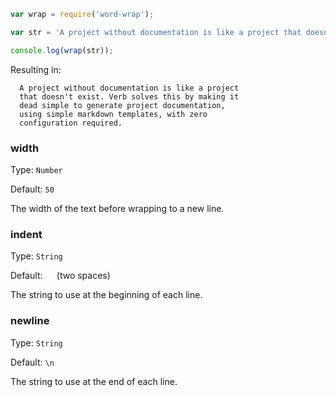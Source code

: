 ```js
var wrap = require('word-wrap');

var str = 'A project without documentation is like a project that doesn\'t exist. Verb solves this by making it dead simple to generate project documentation, using simple markdown templates, with zero configuration required.';

console.log(wrap(str));
```
Resulting in:

```
  A project without documentation is like a project
  that doesn't exist. Verb solves this by making it
  dead simple to generate project documentation,
  using simple markdown templates, with zero
  configuration required.
```


### width

Type: `Number`

Default: `50`

The width of the text before wrapping to a new line.


### indent

Type: `String`

Default: `  ` (two spaces)

The string to use at the beginning of each line.


### newline

Type: `String`

Default: `\n`

The string to use at the end of each line.